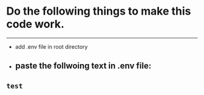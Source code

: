 # Do the following things to make this code work.

---
- add .env file in root directory
- paste the follwoing text in .env file:
    -
``test``
-